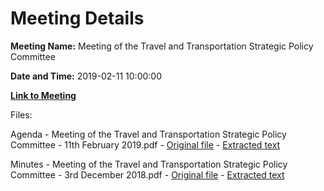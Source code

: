 # Meeting Details

**Meeting Name:** Meeting of the Travel and Transportation Strategic Policy Committee

**Date and Time:** 2019-02-11 10:00:00

**[Link to Meeting](https://www.limerick.ie/council/whats-on/meeting-travel-and-transportation-strategic-policy-committee-2)**

Files: 

Agenda - Meeting of the Travel and Transportation Strategic Policy Committee - 11th February 2019.pdf - [Original file](https://www.limerick.ie/sites/default/files/media/documents/2019-02/11th%20Feb%202019%20-%20Agenda%20Travel%20%26%20Transportation%20Strategic%20Policy%20Meeting.pdf) - [Extracted text](./Agenda%20-%C2%A0Meeting%20of%20the%20Travel%20and%20Transportation%20Strategic%20Policy%20Committee%20-%2011th%20February%202019.md)

Minutes - Meeting of the Travel and Transportation Strategic Policy Committee - 3rd December 2018.pdf - [Original file](https://www.limerick.ie/sites/default/files/media/documents/2019-02/Draft%20Minutes%20Travel%20and%20Transportation%20Meeting%20-%203rd%20Dec%202018.pdf) - [Extracted text](./Minutes%20-%20Meeting%20of%20the%20Travel%20and%20Transportation%20Strategic%20Policy%20Committee%20-%203rd%20December%202018.md)

